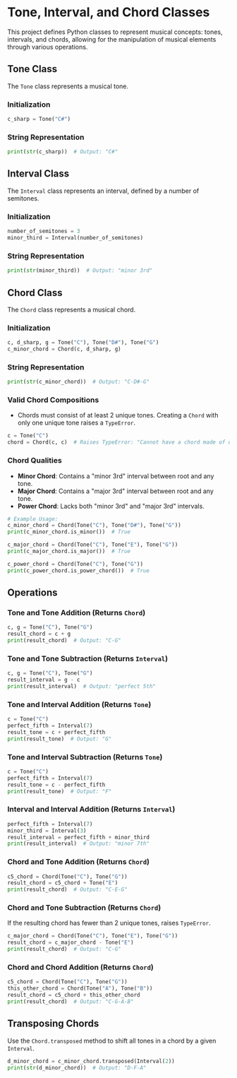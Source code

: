 
# Tone, Interval, and Chord Classes

This project defines Python classes to represent musical concepts: tones, intervals, and chords, allowing for the manipulation of musical elements through various operations.

## Tone Class

The `Tone` class represents a musical tone.

### Initialization
```python
c_sharp = Tone("C#")
```

### String Representation
```python
print(str(c_sharp))  # Output: "C#"
```

## Interval Class

The `Interval` class represents an interval, defined by a number of semitones.

### Initialization
```python
number_of_semitones = 3
minor_third = Interval(number_of_semitones)
```

### String Representation
```python
print(str(minor_third))  # Output: "minor 3rd"
```

## Chord Class

The `Chord` class represents a musical chord.

### Initialization
```python
c, d_sharp, g = Tone("C"), Tone("D#"), Tone("G")
c_minor_chord = Chord(c, d_sharp, g)
```

### String Representation
```python
print(str(c_minor_chord))  # Output: "C-D#-G"
```

### Valid Chord Compositions

- Chords must consist of at least 2 unique tones. Creating a `Chord` with only one unique tone raises a `TypeError`.

```python
c = Tone("C")
chord = Chord(c, c)  # Raises TypeError: "Cannot have a chord made of only 1 unique tone"
```

### Chord Qualities

- **Minor Chord**: Contains a "minor 3rd" interval between root and any tone.
- **Major Chord**: Contains a "major 3rd" interval between root and any tone.
- **Power Chord**: Lacks both "minor 3rd" and "major 3rd" intervals.

```python
# Example Usage:
c_minor_chord = Chord(Tone("C"), Tone("D#"), Tone("G"))
print(c_minor_chord.is_minor())  # True

c_major_chord = Chord(Tone("C"), Tone("E"), Tone("G"))
print(c_major_chord.is_major())  # True

c_power_chord = Chord(Tone("C"), Tone("G"))
print(c_power_chord.is_power_chord())  # True
```

## Operations

### Tone and Tone Addition (Returns `Chord`)
```python
c, g = Tone("C"), Tone("G")
result_chord = c + g
print(result_chord)  # Output: "C-G"
```

### Tone and Tone Subtraction (Returns `Interval`)
```python
c, g = Tone("C"), Tone("G")
result_interval = g - c
print(result_interval)  # Output: "perfect 5th"
```

### Tone and Interval Addition (Returns `Tone`)
```python
c = Tone("C")
perfect_fifth = Interval(7)
result_tone = c + perfect_fifth
print(result_tone)  # Output: "G"
```

### Tone and Interval Subtraction (Returns `Tone`)
```python
c = Tone("C")
perfect_fifth = Interval(7)
result_tone = c - perfect_fifth
print(result_tone)  # Output: "F"
```

### Interval and Interval Addition (Returns `Interval`)
```python
perfect_fifth = Interval(7)
minor_third = Interval(3)
result_interval = perfect_fifth + minor_third
print(result_interval)  # Output: "minor 7th"
```

### Chord and Tone Addition (Returns `Chord`)
```python
c5_chord = Chord(Tone("C"), Tone("G"))
result_chord = c5_chord + Tone("E")
print(result_chord)  # Output: "C-E-G"
```

### Chord and Tone Subtraction (Returns `Chord`)
If the resulting chord has fewer than 2 unique tones, raises `TypeError`.

```python
c_major_chord = Chord(Tone("C"), Tone("E"), Tone("G"))
result_chord = c_major_chord - Tone("E")
print(result_chord)  # Output: "C-G"
```

### Chord and Chord Addition (Returns `Chord`)
```python
c5_chord = Chord(Tone("C"), Tone("G"))
this_other_chord = Chord(Tone("A"), Tone("B"))
result_chord = c5_chord + this_other_chord
print(result_chord)  # Output: "C-G-A-B"
```

## Transposing Chords

Use the `Chord.transposed` method to shift all tones in a chord by a given `Interval`.

```python
d_minor_chord = c_minor_chord.transposed(Interval(2))
print(str(d_minor_chord))  # Output: "D-F-A"
```

